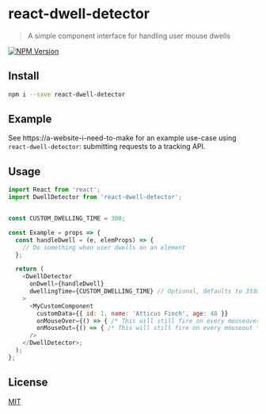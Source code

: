 # react-dwell-detector

> A simple component interface for handling user mouse dwells

[![NPM Version][npm-image]][npm-url]

## Install

```bash
npm i --save react-dwell-detector
```

## Example

See https://a-website-i-need-to-make for an example use-case using `react-dwell-detector`: submitting requests to a tracking API.

## Usage

```javascript
import React from 'react';
import DwellDetector from 'react-dwell-detector';


const CUSTOM_DWELLING_TIME = 300;

const Example = props => {
  const handleDwell = (e, elemProps) => {
    // Do something when user dwells on an element
  };

  return (
    <DwellDetector
      onDwell={handleDwell}
      dwellingTime={CUSTOM_DWELLING_TIME} // Optional, defaults to 333ms
    >
      <MyCustomComponent
        customData={{ id: 1, name: 'Atticus Finch', age: 48 }}
        onMouseOver={() => { /* This will still fire on every mouseover */}}
        onMouseOut={() => { /* This will still fire on every mouseout */}}
      />
    </DwellDetector>;
  );
};
```

## License

[MIT](http://vjpr.mit-license.org)

[npm-image]: https://img.shields.io/npm/v/live-xxx.svg
[npm-url]: https://npmjs.org/package/live-xxx
